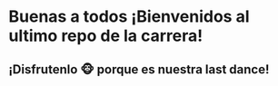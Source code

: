 # Buenas a todos ¡Bienvenidos al ultimo repo de la carrera! 
## ¡Disfrutenlo 🐵 porque es nuestra last dance!




